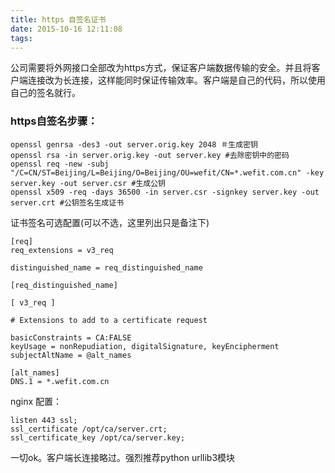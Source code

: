 ```yaml
---
title: https 自签名证书
date: 2015-10-16 12:11:08
tags:
---
```


公司需要将外网接口全部改为https方式，保证客户端数据传输的安全。并且将客户端连接改为长连接，这样能同时保证传输效率。客户端是自己的代码，所以使用自己的签名就行。  

### https自签名步骤：
```
openssl genrsa -des3 -out server.orig.key 2048 ＃生成密钥
openssl rsa -in server.orig.key -out server.key #去除密钥中的密码
openssl req -new -subj "/C=CN/ST=Beijing/L=Beijing/O=Beijing/OU=wefit/CN=*.wefit.com.cn" -key server.key -out server.csr #生成公钥
openssl x509 -req -days 36500 -in server.csr -signkey server.key -out server.crt #公钥签名生成证书
```
证书签名可选配置(可以不选，这里列出只是备注下)
```
[req]
req_extensions = v3_req

distinguished_name = req_distinguished_name

[req_distinguished_name]

[ v3_req ]

# Extensions to add to a certificate request

basicConstraints = CA:FALSE
keyUsage = nonRepudiation, digitalSignature, keyEncipherment
subjectAltName = @alt_names

[alt_names]
DNS.1 = *.wefit.com.cn
``` 

nginx 配置：
```
listen 443 ssl;
ssl_certificate /opt/ca/server.crt;
ssl_certificate_key /opt/ca/server.key;
```
一切ok。客户端长连接略过。强烈推荐python urllib3模块